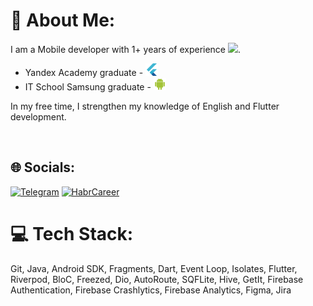 # 💫 About Me:
I am a Mobile developer with 1+ years of experience <img src="https://media.giphy.com/media/WUlplcMpOCEmTGBtBW/giphy.gif" width="30">. 

- Yandex Academy graduate - <img src="https://github.com/devicons/devicon/blob/master/icons/flutter/flutter-original.svg" title="Flutter" alt="Flutter" width="20" height="20"/>
- IT School Samsung graduate - <img src="https://github.com/devicons/devicon/blob/master/icons/android/android-original.svg" title="Android" alt="Android" width="20" height="20"/>

In my free time, I strengthen my knowledge of English and Flutter development.

<img src="https://komarev.com/ghpvc/?username=olndl&style=flat-square&color=blue" alt=""/>

## 🌐 Socials:
[![Telegram](https://img.shields.io/badge/Telegram-%230088CC.svg?logo=Telegram&logoColor=white)](https://t.me/shiryavceva) 
[![HabrCareer](https://img.shields.io/badge/HabrCareer-%234F5DAE.svg?logo=HabrCareer&logoColor=white)](https://career.habr.com/olundel)

<!-- [![LinkedIn](https://img.shields.io/badge/LinkedIn-%230077B5.svg?logo=linkedin&logoColor=white)](https://linkedin.com/in/olndl)  -->

# 💻 Tech Stack:
Git, Java, Android SDK, Fragments, Dart, Event Loop, Isolates, Flutter, Riverpod, BloC, Freezed, Dio, AutoRoute, SQFLite, Hive, GetIt, Firebase Authentication, Firebase Crashlytics, Firebase Analytics, Figma, Jira
